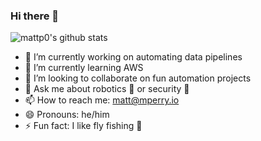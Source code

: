 ### Hi there 👋
![mattp0's github stats](https://github-readme-stats.vercel.app/api?username=mattp0&count_private=true)

- 🔭 I’m currently working on automating data pipelines
- 🌱 I’m currently learning AWS
- 👯 I’m looking to collaborate on fun automation projects
- 💬 Ask me about robotics 🤖 or security 🔐 
- 📫 How to reach me: matt@mperry.io
- 😄 Pronouns: he/him
- ⚡ Fun fact: I like fly fishing 🎣
